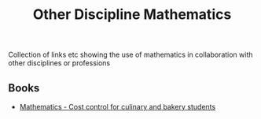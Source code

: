 ﻿---
tags: mathematics, teaching-mathematics
title: Other Discipline Mathematics
type: index
---
Collection of links etc showing the use of mathematics in collaboration with other disciplines or professions

## Books

- [Mathematics - Cost control for culinary and bakery students](https://openwa.pressbooks.pub/culinarymath/front-matter/introduction/)